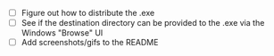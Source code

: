   - [ ] Figure out how to distribute the .exe
  - [ ] See if the destination directory can be provided to the .exe via the Windows "Browse" UI
  - [ ] Add screenshots/gifs to the README
